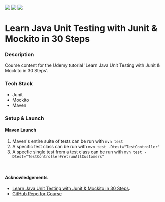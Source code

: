 ![](https://github.com/Lylio/image-repo/blob/master/logos/junit5.png?raw=true)
![](https://github.com/Lylio/image-repo/blob/master/logos/mockito.png?raw=true)
![](https://github.com/Lylio/image-repo/blob/master/logos/test.png?raw=true)

# Learn Java Unit Testing with Junit & Mockito in 30 Steps

### Description

Course content for the Udemy tutorial 'Learn Java Unit Testing with Junit & Mockito in 30 Steps'.

### Tech Stack
- Junit
- Mockito
- Maven

### Setup & Launch

#### Maven Launch
1. Maven's entire suite of tests can be run with `mvn test`
2. A specific test class can be run with `mvn test -Dtest="TestController"`
3. A specfic single test from a test class can be run with `mvn test -Dtest="TestController#retrunAllCustomers"`

<br/>

#### Acknowledgements
- [Learn Java Unit Testing with Junit & Mockito in 30 Steps](https://www.udemy.com/course/mockito-tutorial-with-junit-examples).
- [GitHub Repo for Course](https://github.com/in28minutes/spring-unit-testing-with-junit-and-mockito)
